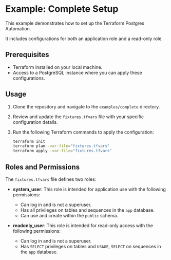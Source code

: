 # Example: Complete Setup

This example demonstrates how to set up the Terraform Postgres Automation.

It includes configurations for both an application role and a read-only role.

## Prerequisites

- Terraform installed on your local machine.
- Access to a PostgreSQL instance where you can apply these configurations.

## Usage

1. Clone the repository and navigate to the `examples/complete` directory.
2. Review and update the `fixtures.tfvars` file with your specific configuration details.
3. Run the following Terraform commands to apply the configuration:

   ```bash
   terraform init
   terraform plan -var-file="fixtures.tfvars"
   terraform apply -var-file="fixtures.tfvars"
   ```

## Roles and Permissions

The `fixtures.tfvars` file defines two roles:

- **system_user**: This role is intended for application use with the following permissions:

  - Can log in and is not a superuser.
  - Has all privileges on tables and sequences in the `app` database.
  - Can use and create within the `public` schema.

- **readonly_user**: This role is intended for read-only access with the following permissions:
  - Can log in and is not a superuser.
  - Has `SELECT` privileges on tables and `USAGE`, `SELECT` on sequences in the `app` database.
